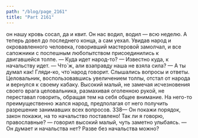 ```yaml
---
path: "/blog/page_2161"
title: "Part 2161"
---
```


он нашу кровь сосал, да и квит. Он нас водил, водил — всю неделю. А теперь довел до последнего конца, а сам уехал.
Увидав народ и окровавленного человека, говоривший мастеровой замолчал, и все сапожники с поспешным любопытством присоединились к двигавшейся толпе.
— Куда идет народ-то?
— Известно куда, к начальству идет.
— Что̀ ж, али взаправду наша не взяла сила?
— А ты думал как! Гляди-ко, что̀ народ говорит.
Слышались вопросы и ответы. Целовальник, воспользовавшись увеличением толпы, отстал от народа и вернулся к своему кабаку.
Высокий малый, не замечая исчезновения своего врага целовальника, размахивая оголенною рукой, не переставал говорить, обращая тем на себя общее внимание. На него-то преимущественно жался народ, предполагая от него получить разрешение занимавших всех вопросов.
338— Он покажи порядок, закон покажи, на то начальство поставлено! Так ли я говорю, православные? — говорил высокий малый, чуть заметно улыбаясь.
— Он думает и начальства нет? Разве без начальства можно? 
